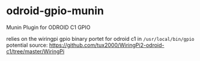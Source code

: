 # odroid-gpio-munin
Munin Plugin for ODROID C1 GPIO


relies on the wiringpi gpio binary portet for odroid c1 in `/usr/local/bin/gpio`  
potential source: https://github.com/tux2000/WiringPi2-odroid-c1/tree/master/WiringPi
